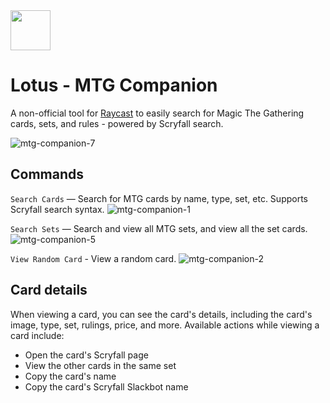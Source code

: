 <img src="https://github.com/MadMaxMcKinney/raycast-lotus-mtg-companion/assets/1159073/c4841ab1-dea6-4424-bf58-864dc6397795" width="64"/>

# Lotus - MTG Companion

A non-official tool for [Raycast](https://www.raycast.com/) to easily search for Magic The Gathering cards, sets, and rules - powered by Scryfall search.

![mtg-companion-7](https://github.com/MadMaxMcKinney/raycast-lotus-mtg-companion/assets/1159073/c7ac4f1f-995d-494e-ba37-6b2cf3a696bc)

## Commands

`Search Cards` — Search for MTG cards by name, type, set, etc. Supports Scryfall search syntax.
![mtg-companion-1](https://github.com/MadMaxMcKinney/raycast-lotus-mtg-companion/assets/1159073/1cb10257-9773-424e-95d4-5154de843a8b)

`Search Sets` — Search and view all MTG sets, and view all the set cards.
![mtg-companion-5](https://github.com/MadMaxMcKinney/raycast-lotus-mtg-companion/assets/1159073/f6db72ee-5471-4ef8-bedb-e9c555bb31e1)

`View Random Card` - View a random card.
![mtg-companion-2](https://github.com/MadMaxMcKinney/raycast-lotus-mtg-companion/assets/1159073/860c3a76-664e-4364-bec1-e711bc8cb502)


## Card details

When viewing a card, you can see the card's details, including the card's image, type, set, rulings, price, and more. Available actions while viewing a card include:

- Open the card's Scryfall page
- View the other cards in the same set
- Copy the card's name
- Copy the card's Scryfall Slackbot name
